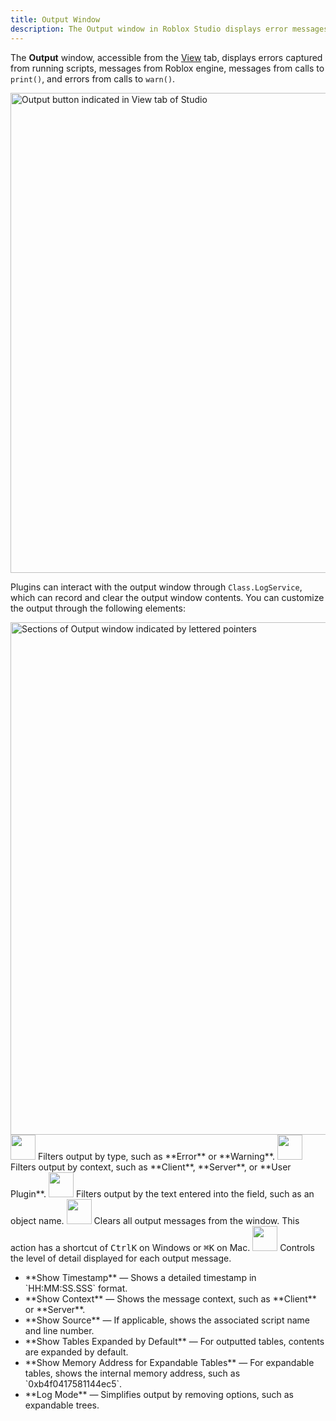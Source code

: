 ```yaml
---
title: Output Window
description: The Output window in Roblox Studio displays error messages, calls to print(), and calls to warn().
---
```


The **Output** window, accessible from the [View](./view-tab.md) tab, displays errors captured from running scripts, messages from Roblox engine, messages from calls to `print()`, and errors from calls to `warn()`.

<img src="../assets/studio/general/View-Tab-Output.png" width="768" alt="Output button indicated in View tab of Studio" />

Plugins can interact with the output window through `Class.LogService`, which can record and clear the output window contents. You can customize the output through the following elements:

<img src="../assets/studio/general/Output-Window-Diagram.png" width="820" alt="Sections of Output window indicated by lettered pointers" />

<Grid container spacing={2}>
	<Grid item xs={2} sm={1} md={1} lg={1}><img src="../assets/misc/Box-Label-A.png" width="40" style={{float:"right"}} /></Grid>
	<Grid item xs={10} sm={11} md={11} lg={11} style={{marginTop:"4px"}}>
	Filters output by type, such as **Error** or **Warning**.
	</Grid>
</Grid>
<Grid container spacing={2}>
	<Grid item item xs={2} sm={1} md={1} lg={1}><img src="../assets/misc/Box-Label-B.png" width="40" style={{float:"right"}} /></Grid>
	<Grid item xs={10} sm={11} md={11} lg={11} style={{marginTop:"4px"}}>
	Filters output by context, such as **Client**, **Server**, or **User Plugin**.
	</Grid>
</Grid>
<Grid container spacing={2}>
	<Grid item item xs={2} sm={1} md={1} lg={1}><img src="../assets/misc/Box-Label-C.png" width="40" style={{float:"right"}} /></Grid>
	<Grid item xs={10} sm={11} md={11} lg={11} style={{marginTop:"4px"}}>
	Filters output by the text entered into the field, such as an object name.
	</Grid>
</Grid>
<Grid container spacing={2}>
	<Grid item item xs={2} sm={1} md={1} lg={1}><img src="../assets/misc/Box-Label-D.png" width="40" style={{float:"right"}} /></Grid>
	<Grid item xs={10} sm={11} md={11} lg={11} style={{marginTop:"4px"}}>
	Clears all output messages from the window. This action has a shortcut of <kbd>Ctrl</kbd><kbd>K</kbd> on Windows or <kbd>⌘</kbd><kbd>K</kbd> on Mac.
	</Grid>
</Grid>
<Grid container spacing={2}>
	<Grid item item xs={2} sm={1} md={1} lg={1}><img src="../assets/misc/Box-Label-E.png" width="40" style={{float:"right"}} /></Grid>
	<Grid item xs={10} sm={11} md={11} lg={11} style={{marginTop:"4px"}}>
	Controls the level of detail displayed for each output message.<ul><li>**Show Timestamp** &mdash; Shows a detailed timestamp in `HH:MM:SS.SSS` format.</li><li>**Show Context** &mdash; Shows the message context, such as **Client** or **Server**.</li><li>**Show Source** &mdash; If applicable, shows the associated script name and line number.</li><li>**Show Tables Expanded by Default** &mdash; For outputted tables, contents are expanded by default.</li><li>**Show Memory Address for Expandable Tables** &mdash; For expandable tables, shows the internal memory address, such as `0xb4f0417581144ec5`.</li><li>**Log Mode** &mdash; Simplifies output by removing options, such as expandable trees.</li></ul>
	</Grid>
</Grid>
